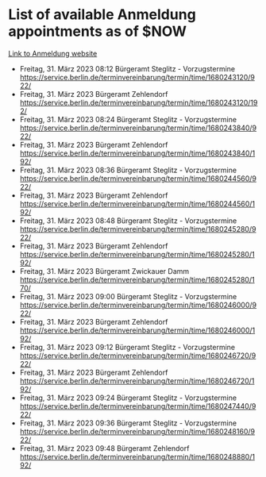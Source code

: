 # List of available Anmeldung appointments as of $NOW
[Link to Anmeldung website](https://service.berlin.de/terminvereinbarung/termin/tag.php?termin=1&anliegen[]=120686&dienstleisterlist=122210,122217,327316,122219,327312,122227,327314,122231,327346,122243,327348,122254,122252,329742,122260,329745,122262,329748,122271,327278,122273,327274,122277,327276,330436,122280,327294,122282,327290,122284,327292,122291,327270,122285,327266,122286,327264,122296,327268,150230,329760,122297,327286,122294,327284,122312,329763,122314,329775,122304,327330,122311,327334,122309,327332,317869,122281,327352,122279,329772,122283,122276,327324,122274,327326,122267,329766,122246,327318,122251,327320,122257,327322,122208,327298,122226,327300&herkunft=http%3A%2F%2Fservice.berlin.de%2Fdienstleistung%2F120686%2F)
- Freitag, 31. März 2023 08:12 Bürgeramt Steglitz - Vorzugstermine https://service.berlin.de/terminvereinbarung/termin/time/1680243120/922/
- Freitag, 31. März 2023  Bürgeramt Zehlendorf https://service.berlin.de/terminvereinbarung/termin/time/1680243120/192/
- Freitag, 31. März 2023 08:24 Bürgeramt Steglitz - Vorzugstermine https://service.berlin.de/terminvereinbarung/termin/time/1680243840/922/
- Freitag, 31. März 2023  Bürgeramt Zehlendorf https://service.berlin.de/terminvereinbarung/termin/time/1680243840/192/
- Freitag, 31. März 2023 08:36 Bürgeramt Steglitz - Vorzugstermine https://service.berlin.de/terminvereinbarung/termin/time/1680244560/922/
- Freitag, 31. März 2023  Bürgeramt Zehlendorf https://service.berlin.de/terminvereinbarung/termin/time/1680244560/192/
- Freitag, 31. März 2023 08:48 Bürgeramt Steglitz - Vorzugstermine https://service.berlin.de/terminvereinbarung/termin/time/1680245280/922/
- Freitag, 31. März 2023  Bürgeramt Zehlendorf https://service.berlin.de/terminvereinbarung/termin/time/1680245280/192/
- Freitag, 31. März 2023  Bürgeramt Zwickauer Damm https://service.berlin.de/terminvereinbarung/termin/time/1680245280/170/
- Freitag, 31. März 2023 09:00 Bürgeramt Steglitz - Vorzugstermine https://service.berlin.de/terminvereinbarung/termin/time/1680246000/922/
- Freitag, 31. März 2023  Bürgeramt Zehlendorf https://service.berlin.de/terminvereinbarung/termin/time/1680246000/192/
- Freitag, 31. März 2023 09:12 Bürgeramt Steglitz - Vorzugstermine https://service.berlin.de/terminvereinbarung/termin/time/1680246720/922/
- Freitag, 31. März 2023  Bürgeramt Zehlendorf https://service.berlin.de/terminvereinbarung/termin/time/1680246720/192/
- Freitag, 31. März 2023 09:24 Bürgeramt Steglitz - Vorzugstermine https://service.berlin.de/terminvereinbarung/termin/time/1680247440/922/
- Freitag, 31. März 2023 09:36 Bürgeramt Steglitz - Vorzugstermine https://service.berlin.de/terminvereinbarung/termin/time/1680248160/922/
- Freitag, 31. März 2023 09:48 Bürgeramt Zehlendorf https://service.berlin.de/terminvereinbarung/termin/time/1680248880/192/
